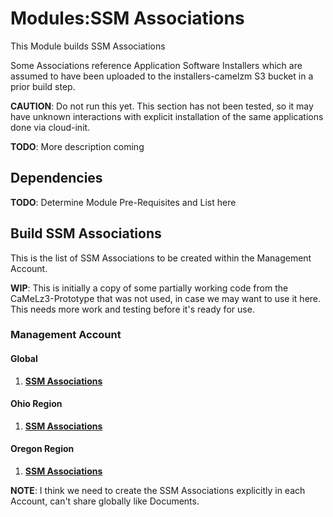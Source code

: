 # Modules:SSM Associations

This Module builds SSM Associations

Some Associations reference Application Software Installers which are assumed to have been uploaded to the
installers-camelzm S3 bucket in a prior build step.

**CAUTION**: Do not run this yet. This section has not been tested, so it may have unknown interactions with explicit
installation of the same applications done via cloud-init.

**TODO**: More description coming

## Dependencies

**TODO**: Determine Module Pre-Requisites and List here

## Build SSM Associations

This is the list of SSM Associations to be created within the Management Account.

**WIP**: This is initially a copy of some partially working code from the CaMeLz3-Prototype that was not used, in case
we may want to use it here. This needs more work and testing before it's ready for use.

### **Management Account**

#### **Global**

1. **[SSM Associations](./BUILD-management-global-ssm-associations.md)**

#### **Ohio Region**

1. **[SSM Associations](./BUILD-management-ohio-ssm-associations.md)**

#### **Oregon Region**

1. **[SSM Associations](./BUILD-management-oregon-ssm-associations.md)**

**NOTE**: I think we need to create the SSM Associations explicitly in each Account, can't share globally like Documents.
